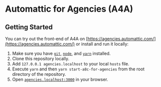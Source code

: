 # Automattic for Agencies (A4A)

## Getting Started

You can try out the front-end of A4A on [https://agencies.automattic.com/](https://agencies.automattic.com/) or install and run it locally:

1. Make sure you have [`git`](https://git-scm.com/), [`node`](https://nodejs.org/), and [`yarn`](https://classic.yarnpkg.com/en/docs/install) installed.
2. Clone this repository locally.
3. Add `127.0.0.1 agencies.localhost` to your local `hosts` file.
4. Execute `yarn` and then `yarn start-a8c-for-agencies` from the root directory of the repository.
5. Open [`agencies.localhost:3000`](http://agencies.localhost:3000/) in your browser.
